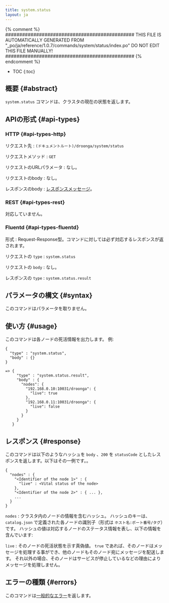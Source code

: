 ```yaml
---
title: system.status
layout: ja
---
```


{% comment %}
##############################################
  THIS FILE IS AUTOMATICALLY GENERATED FROM
  "_po/ja/reference/1.0.7/commands/system/status/index.po"
  DO NOT EDIT THIS FILE MANUALLY!
##############################################
{% endcomment %}


* TOC
{:toc}

## 概要 {#abstract}

`system.status` コマンドは、クラスタの現在の状態を返します。

## APIの形式 {#api-types}

### HTTP {#api-types-http}

リクエスト先
: `(ドキュメントルート)/droonga/system/status`

リクエストメソッド
: `GET`

リクエストのURLパラメータ
: なし。

リクエストのbody
: なし。

レスポンスのbody
: [レスポンスメッセージ](#response)。

### REST {#api-types-rest}

対応していません。

### Fluentd {#api-types-fluentd}

形式
: Request-Response型。コマンドに対しては必ず対応するレスポンスが返されます。

リクエストの `type`
: `system.status`

リクエストの `body`
: なし。

レスポンスの `type`
: `system.status.result`

## パラメータの構文 {#syntax}

このコマンドはパラメータを取りません。

## 使い方 {#usage}

このコマンドは各ノードの死活情報を出力します。
例:

    {
      "type" : "system.status",
      "body" : {}
    }
    
    => {
         "type" : "system.status.result",
         "body" : {
           "nodes": {
             "192.168.0.10:10031/droonga": {
               "live": true
             },
             "192.168.0.11:10031/droonga": {
               "live": false
             }
           }
         }
       }


## レスポンス {#response}

このコマンドは以下のようなハッシュを `body` 、`200` を `statusCode` としたレスポンスを返します。以下はその一例です。。

    {
      "nodes" : {
        "<Identifier of the node 1>" : {
          "live" : <Vital status of the node>
        },
        "<Identifier of the node 2>" : { ... },
        ...
      }
    }

`nodes`
: クラスタ内のノードの情報を含むハッシュ。
  ハッシュのキーは、`catalog.json` で定義された各ノードの識別子（形式は `ホスト名:ポート番号/タグ`）です。
  ハッシュの値は対応するノードのステータス情報を表し、以下の情報を含んでいます:
  
  `live`
  : そのノードの死活状態を示す真偽値。
    `true` であれば、そのノードはメッセージを処理する事ができ、他のノードもそのノード宛にメッセージを配送します。
    それ以外の場合、そのノードはサービスが停止しているなどの理由によりメッセージを処理しません。


## エラーの種類 {#errors}

このコマンドは[一般的なエラー](/reference/message/#error)を返します。
